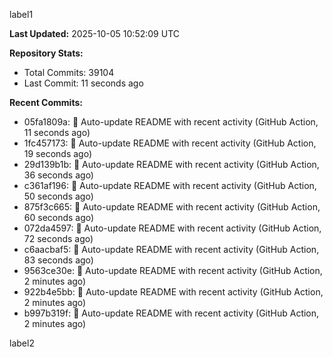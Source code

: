 
label1 
<!-- ACTIVITY_START -->
**Last Updated:** 2025-10-05 10:52:09 UTC

**Repository Stats:**
- Total Commits: 39104
- Last Commit: 11 seconds ago

**Recent Commits:**
- 05fa1809a: 🤖 Auto-update README with recent activity (GitHub Action, 11 seconds ago)
- 1fc457173: 🤖 Auto-update README with recent activity (GitHub Action, 19 seconds ago)
- 29d139b1b: 🤖 Auto-update README with recent activity (GitHub Action, 36 seconds ago)
- c361af196: 🤖 Auto-update README with recent activity (GitHub Action, 50 seconds ago)
- 875f3c665: 🤖 Auto-update README with recent activity (GitHub Action, 60 seconds ago)
- 072da4597: 🤖 Auto-update README with recent activity (GitHub Action, 72 seconds ago)
- c6aacbaf5: 🤖 Auto-update README with recent activity (GitHub Action, 83 seconds ago)
- 9563ce30e: 🤖 Auto-update README with recent activity (GitHub Action, 2 minutes ago)
- 922b4e5bb: 🤖 Auto-update README with recent activity (GitHub Action, 2 minutes ago)
- b997b319f: 🤖 Auto-update README with recent activity (GitHub Action, 2 minutes ago)
<!-- ACTIVITY_END -->

label2
